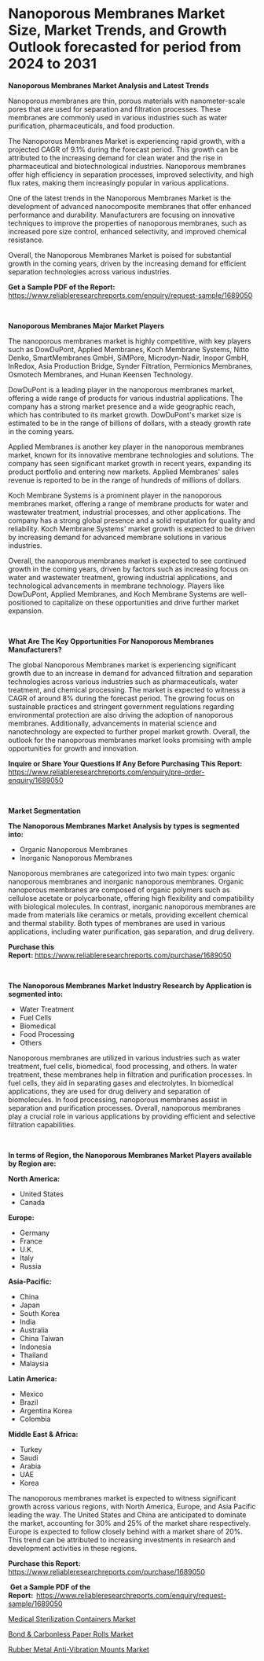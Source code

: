 <p><h1>Nanoporous Membranes Market Size, Market Trends, and Growth Outlook forecasted for period from 2024 to 2031</h1></p><p><strong>Nanoporous Membranes Market Analysis and Latest Trends</strong></p>
<p><p>Nanoporous membranes are thin, porous materials with nanometer-scale pores that are used for separation and filtration processes. These membranes are commonly used in various industries such as water purification, pharmaceuticals, and food production.</p><p>The Nanoporous Membranes Market is experiencing rapid growth, with a projected CAGR of 9.1% during the forecast period. This growth can be attributed to the increasing demand for clean water and the rise in pharmaceutical and biotechnological industries. Nanoporous membranes offer high efficiency in separation processes, improved selectivity, and high flux rates, making them increasingly popular in various applications.</p><p>One of the latest trends in the Nanoporous Membranes Market is the development of advanced nanocomposite membranes that offer enhanced performance and durability. Manufacturers are focusing on innovative techniques to improve the properties of nanoporous membranes, such as increased pore size control, enhanced selectivity, and improved chemical resistance.</p><p>Overall, the Nanoporous Membranes Market is poised for substantial growth in the coming years, driven by the increasing demand for efficient separation technologies across various industries.</p></p>
<p><strong>Get a Sample PDF of the Report:&nbsp;</strong> <a href="https://www.reliableresearchreports.com/enquiry/request-sample/1689050">https://www.reliableresearchreports.com/enquiry/request-sample/1689050</a></p>
<p>&nbsp;</p>
<p><strong>Nanoporous Membranes Major Market Players</strong></p>
<p><p>The nanoporous membranes market is highly competitive, with key players such as DowDuPont, Applied Membranes, Koch Membrane Systems, Nitto Denko, SmartMembranes GmbH, SiMPore, Microdyn-Nadir, Inopor GmbH, InRedox, Asia Production Bridge, Synder Filtration, Permionics Membranes, Osmotech Membranes, and Hunan Keensen Technology.</p><p>DowDuPont is a leading player in the nanoporous membranes market, offering a wide range of products for various industrial applications. The company has a strong market presence and a wide geographic reach, which has contributed to its market growth. DowDuPont's market size is estimated to be in the range of billions of dollars, with a steady growth rate in the coming years.</p><p>Applied Membranes is another key player in the nanoporous membranes market, known for its innovative membrane technologies and solutions. The company has seen significant market growth in recent years, expanding its product portfolio and entering new markets. Applied Membranes' sales revenue is reported to be in the range of hundreds of millions of dollars.</p><p>Koch Membrane Systems is a prominent player in the nanoporous membranes market, offering a range of membrane products for water and wastewater treatment, industrial processes, and other applications. The company has a strong global presence and a solid reputation for quality and reliability. Koch Membrane Systems' market growth is expected to be driven by increasing demand for advanced membrane solutions in various industries.</p><p>Overall, the nanoporous membranes market is expected to see continued growth in the coming years, driven by factors such as increasing focus on water and wastewater treatment, growing industrial applications, and technological advancements in membrane technology. Players like DowDuPont, Applied Membranes, and Koch Membrane Systems are well-positioned to capitalize on these opportunities and drive further market expansion.</p></p>
<p>&nbsp;</p>
<p><strong>What Are The Key Opportunities For Nanoporous Membranes Manufacturers?</strong></p>
<p><p>The global Nanoporous Membranes market is experiencing significant growth due to an increase in demand for advanced filtration and separation technologies across various industries such as pharmaceuticals, water treatment, and chemical processing. The market is expected to witness a CAGR of around 8% during the forecast period. The growing focus on sustainable practices and stringent government regulations regarding environmental protection are also driving the adoption of nanoporous membranes. Additionally, advancements in material science and nanotechnology are expected to further propel market growth. Overall, the outlook for the nanoporous membranes market looks promising with ample opportunities for growth and innovation.</p></p>
<p><strong>Inquire or Share Your Questions If Any Before Purchasing This Report:</strong> <a href="https://www.reliableresearchreports.com/enquiry/pre-order-enquiry/1689050">https://www.reliableresearchreports.com/enquiry/pre-order-enquiry/1689050</a></p>
<p>&nbsp;</p>
<p><strong>Market Segmentation</strong></p>
<p><strong>The Nanoporous Membranes Market Analysis by types is segmented into:</strong></p>
<p><ul><li>Organic Nanoporous Membranes</li><li>Inorganic Nanoporous Membranes</li></ul></p>
<p><p>Nanoporous membranes are categorized into two main types: organic nanoporous membranes and inorganic nanoporous membranes. Organic nanoporous membranes are composed of organic polymers such as cellulose acetate or polycarbonate, offering high flexibility and compatibility with biological molecules. In contrast, inorganic nanoporous membranes are made from materials like ceramics or metals, providing excellent chemical and thermal stability. Both types of membranes are used in various applications, including water purification, gas separation, and drug delivery.</p></p>
<p><strong>Purchase this Report:&nbsp;</strong><a href="https://www.reliableresearchreports.com/purchase/1689050">https://www.reliableresearchreports.com/purchase/1689050</a></p>
<p>&nbsp;</p>
<p><strong>The Nanoporous Membranes Market Industry Research by Application is segmented into:</strong></p>
<p><ul><li>Water Treatment</li><li>Fuel Cells</li><li>Biomedical</li><li>Food Processing</li><li>Others</li></ul></p>
<p><p>Nanoporous membranes are utilized in various industries such as water treatment, fuel cells, biomedical, food processing, and others. In water treatment, these membranes help in filtration and purification processes. In fuel cells, they aid in separating gases and electrolytes. In biomedical applications, they are used for drug delivery and separation of biomolecules. In food processing, nanoporous membranes assist in separation and purification processes. Overall, nanoporous membranes play a crucial role in various applications by providing efficient and selective filtration capabilities.</p></p>
<p>&nbsp;</p>
<p><strong>In terms of Region, the Nanoporous Membranes Market Players available by Region are:</strong></p>
<p>
    <p> <strong> North America: </strong>
        <ul>
            <li>United States</li>
            <li>Canada</li>
        </ul>
        </p> 
    <p> <strong> Europe: </strong>
        <ul>
            <li>Germany</li>
            <li>France</li>
            <li>U.K.</li>
            <li>Italy</li>
            <li>Russia</li>
        </ul>
        </p> 
    <p> <strong> Asia-Pacific: </strong>
        <ul>
            <li>China</li>
            <li>Japan</li>
            <li>South Korea</li>
            <li>India</li>
            <li>Australia</li>
            <li>China Taiwan</li>
            <li>Indonesia</li>
            <li>Thailand</li>
            <li>Malaysia</li>
        </ul>
        </p> 
    <p> <strong> Latin America: </strong>
        <ul>
            <li>Mexico</li>
            <li>Brazil</li>
            <li>Argentina Korea</li>
            <li>Colombia</li>
        </ul>
        </p> 
    <p> <strong> Middle East & Africa: </strong>
        <ul>
            <li>Turkey</li>
            <li>Saudi</li>
            <li>Arabia</li>
            <li>UAE</li>
            <li>Korea</li>
        </ul>
    </p>
    </p>
<p><p>The nanoporous membranes market is expected to witness significant growth across various regions, with North America, Europe, and Asia Pacific leading the way. The United States and China are anticipated to dominate the market, accounting for 30% and 25% of the market share respectively. Europe is expected to follow closely behind with a market share of 20%. This trend can be attributed to increasing investments in research and development activities in these regions.</p></p>
<p><strong>Purchase this Report: </strong><a href="https://www.reliableresearchreports.com/purchase/1689050">https://www.reliableresearchreports.com/purchase/1689050</a></p>
<p>&nbsp;<strong>Get a Sample PDF of the Report:&nbsp;&nbsp;</strong><a href="https://www.reliableresearchreports.com/enquiry/request-sample/1689050">https://www.reliableresearchreports.com/enquiry/request-sample/1689050</a></p>
<p><strong></strong></p>
<p><p><a href="https://view.publitas.com/reportprime-1/medical-sterilization-containers-market-research-report-forecasted-for-period-from-2023-2030-by-market-type-market-application-and-region/">Medical Sterilization Containers Market</a></p><p><a href="https://view.publitas.com/reportprime-1/bond-carbonless-paper-rolls-market-research-report-provides-critical-insights-that-can-help-shape-business-development-and-investment-strategies/">Bond & Carbonless Paper Rolls Market</a></p><p><a href="https://view.publitas.com/reportprime-1/global-rubber-metal-anti-vibration-mounts-market-size-and-market-trends-insights-and-projections-from-2023-to-2030/">Rubber Metal Anti-Vibration Mounts Market</a></p></p>